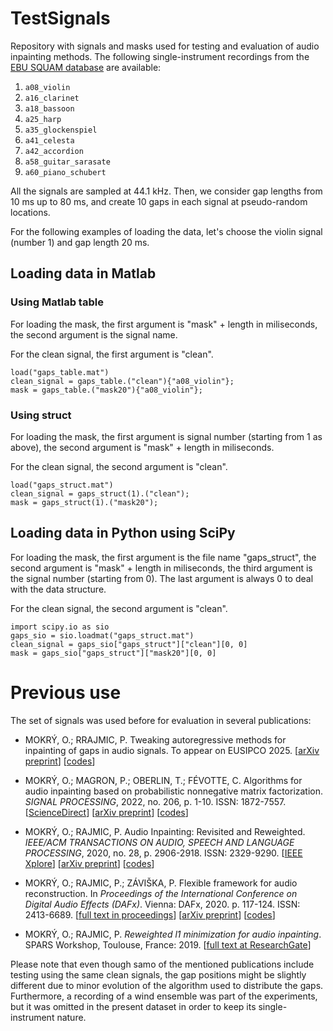# TestSignals

Repository with signals and masks used for testing and evaluation of audio inpainting methods. The following single-instrument recordings from the [EBU SQUAM database](https://tech.ebu.ch/publications/sqamcd) are available:
1. `a08_violin`
2. `a16_clarinet`
3. `a18_bassoon`
4. `a25_harp`
5. `a35_glockenspiel`
6. `a41_celesta`
7. `a42_accordion`
8. `a58_guitar_sarasate`
9. `a60_piano_schubert`

All the signals are sampled at 44.1 kHz. Then, we consider gap lengths from 10 ms up to 80 ms, and create 10 gaps in each signal at pseudo-random locations.

For the following examples of loading the data, let's choose the violin signal (number 1) and gap length 20 ms.

## Loading data in Matlab

### Using Matlab table

For loading the mask, the first argument is "mask" + length in miliseconds,
the second argument is the signal name.

For the clean signal, the first argument is "clean".

    load("gaps_table.mat")
    clean_signal = gaps_table.("clean"){"a08_violin"};
    mask = gaps_table.("mask20"){"a08_violin"};

### Using struct

For loading the mask, the first argument is signal number (starting from 1 as above),
the second argument is "mask" + length in miliseconds.

For the clean signal, the second argument is "clean".

    load("gaps_struct.mat")
    clean_signal = gaps_struct(1).("clean");
    mask = gaps_struct(1).("mask20");

## Loading data in Python using SciPy

For loading the mask, the first argument is the file name "gaps_struct",
the second argument is "mask" + length in miliseconds,
the third argument is the signal number (starting from 0).
The last argument is always 0 to deal with the data structure.

For the clean signal, the second argument is "clean".

    import scipy.io as sio
    gaps_sio = sio.loadmat("gaps_struct.mat")
    clean_signal = gaps_sio["gaps_struct"]["clean"][0, 0]
    mask = gaps_sio["gaps_struct"]["mask20"][0, 0]

# Previous use

The set of signals was used before for evaluation in several publications:

- MOKRÝ, O.; RRAJMIC, P. Tweaking autoregressive methods for inpainting of gaps in audio signals. To appear on EUSIPCO 2025. [[arXiv preprint](https://arxiv.org/abs/2403.04433)] [[codes](https://github.com/ondrejmokry/InpaintingAutoregressive)]

- MOKRÝ, O.; MAGRON, P.; OBERLIN, T.; FÉVOTTE, C. Algorithms for audio inpainting based on probabilistic nonnegative matrix factorization. *SIGNAL PROCESSING*, 2022, no. 206, p. 1-10. ISSN: 1872-7557. [[ScienceDirect](https://www.sciencedirect.com/science/article/pii/S0165168422004443)] [[arXiv preprint](https://arxiv.org/abs/2206.13768)] [[codes](https://github.com/ondrejmokry/InpaintingNMF)]
    
- MOKRÝ, O.; RAJMIC, P. Audio Inpainting: Revisited and Reweighted. *IEEE/ACM TRANSACTIONS ON AUDIO, SPEECH AND LANGUAGE PROCESSING*, 2020, no. 28, p. 2906-2918. ISSN: 2329-9290. [[IEEE Xplore](https://ieeexplore.ieee.org/document/9222235)] [[arXiv preprint](https://arxiv.org/abs/2001.02480)] [[codes](https://github.com/ondrejmokry/InpaintingRevisited)]

- MOKRÝ, O.; RAJMIC, P.; ZÁVIŠKA, P. Flexible framework for audio reconstruction. In *Proceedings of the International Conference on Digital Audio Effects (DAFx)*. Vienna: DAFx, 2020. p. 117-124. ISSN: 2413-6689. [[full text in proceedings](https://www.dafx.de/paper-archive/2020/proceedings/papers/DAFx2020_paper_34.pdf)] [[arXiv preprint](https://arxiv.org/abs/2004.11162)] [[codes](https://github.com/ondrejmokry/AudioReconstructionFramework)]

- MOKRÝ, O.; RAJMIC, P. *Reweighted l1 minimization for audio inpainting*. SPARS Workshop, Toulouse, France: 2019. [[full text at ResearchGate](https://www.researchgate.net/publication/344840708_Reweighted_l1_minimization_for_audio_inpainting)]

Please note that even though samo of the mentioned publications include testing using the same clean signals, the gap positions might be slightly different due to minor evolution of the algorithm used to distribute the gaps.
Furthermore, a recording of a wind ensemble was part of the experiments, but it was omitted in the present dataset in order to keep its single-instrument nature.
